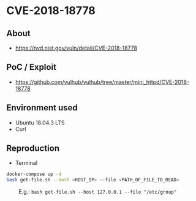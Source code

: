 # CVE-2018-18778

## About
* <https://nvd.nist.gov/vuln/detail/CVE-2018-18778>


## PoC / Exploit

* <https://github.com/vulhub/vulhub/tree/master/mini_httpd/CVE-2018-18778> 


## Environment used

* Ubuntu 18.04.3 LTS
* Curl

## Reproduction
* Terminal
```bash
docker-compose up -d
bash get-file.sh --host <HOST_IP> --file <PATH_OF_FILE_TO_READ>
```

&emsp;&emsp; E.g.: `bash get-file.sh --host 127.0.0.1 --file "/etc/group"` 
